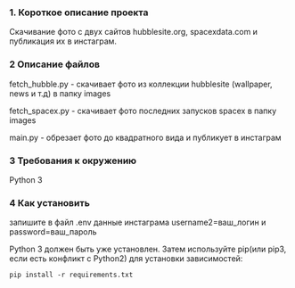 ### 1. Короткое описание проекта
Скачивание фото с двух сайтов hubblesite.org, spacexdata.com и публикация их в инстаграм.

### 2 Описание файлов
fetch_hubble.py - скачивает  фото из коллекции hubblesite (wallpaper, news и т.д) в папку images

fetch_spacex.py - скачивает  фото последних запусков spacex в папку images

main.py - обрезает фото до квадратного вида и публикует в инстаграм

### 3 Требования к окружению
Python 3

### 4 Как установить
запишите в файл .env данные инстаграма username2=ваш_логин и password=ваш_пароль

Python 3 должен быть уже установлен. Затем используйте pip(или pip3, если есть конфликт с Python2) для установки зависимостей: 

```pip install -r requirements.txt```
